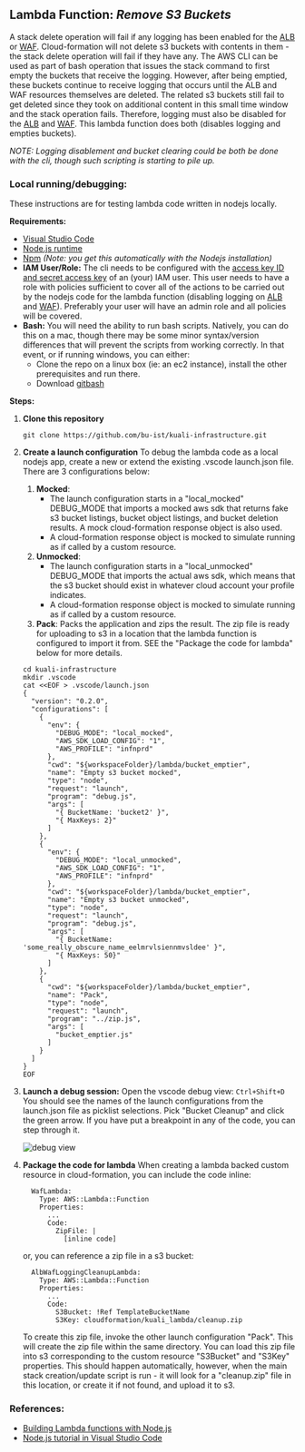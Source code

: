 ## Lambda Function: *Remove S3 Buckets*

A stack delete operation will fail if any logging has been enabled for the [ALB](https://docs.aws.amazon.com/elasticloadbalancing/latest/application/introduction.html) or [WAF](https://docs.aws.amazon.com/waf/latest/developerguide/waf-chapter.html).
Cloud-formation will not delete s3 buckets with contents in them - the stack delete operation will fail if they have any.
The AWS CLI can be used as part of bash operation that issues the stack command to first empty the buckets that receive the logging.
However, after being emptied, these buckets continue to receive logging that occurs until the ALB and WAF resources themselves are deleted.
The related s3 buckets still fail to get deleted since they took on additional content in this small time window and the stack operation fails.
Therefore, logging must also be disabled for the [ALB](https://docs.aws.amazon.com/elasticloadbalancing/latest/application/introduction.html) and [WAF](https://docs.aws.amazon.com/waf/latest/developerguide/waf-chapter.html). This lambda function does both (disables logging and empties buckets).

*NOTE: Logging disablement and bucket clearing could be both be done with the cli, though such scripting is starting to pile up.*

### Local running/debugging:

These instructions are for testing lambda code written in nodejs locally.

**Requirements:**

- [Visual Studio Code](https://code.visualstudio.com/download)
- [Node.js runtime](https://nodejs.org/en/download/)
- [Npm](https://www.npmjs.com/get-npm) *(Note: you get this automatically with the Nodejs installation)*
- **IAM User/Role:**
  The cli needs to be configured with the [access key ID and secret access key](https://docs.aws.amazon.com/general/latest/gr/aws-sec-cred-types.html#access-keys-and-secret-access-keys) of an (your) IAM user. This user needs to have a role with policies sufficient to cover all of the actions to be carried out by the nodejs code for the lambda function (disabling logging on [ALB](https://docs.aws.amazon.com/elasticloadbalancing/latest/application/introduction.html) and [WAF](https://docs.aws.amazon.com/waf/latest/developerguide/waf-chapter.html)). Preferably your user will have an admin role and all policies will be covered.
- **Bash:**
  You will need the ability to run bash scripts. Natively, you can do this on a mac, though there may be some minor syntax/version differences that will prevent the scripts from working correctly. In that event, or if running windows, you can either:
  - Clone the repo on a linux box (ie: an ec2 instance), install the other prerequisites and run there.
  - Download [gitbash](https://git-scm.com/downloads)

**Steps:**

1. **Clone this repository**

   ```
   git clone https://github.com/bu-ist/kuali-infrastructure.git
   ```

2. **Create a launch configuration**
   To debug the lambda code as a local nodejs app, create a new or extend the existing .vscode launch.json file.
   There are 3 configurations below:

   1. **Mocked**: 
      - The launch configuration starts in a "local_mocked" DEBUG_MODE that imports a mocked aws sdk that returns fake s3 bucket listings, bucket object listings, and bucket deletion results. A mock cloud-formation response object is also used.
      - A cloud-formation response object is mocked to simulate running as if called by a custom resource.
   2. **Unmocked**:
      - The launch configuration starts in a "local_unmocked" DEBUG_MODE that imports the actual aws sdk, which means that the s3 bucket should exist in whatever cloud account your profile indicates.
      - A cloud-formation response object is mocked to simulate running as if called by a custom resource.
   3. **Pack**:
      Packs the application and zips the result. The zip file is ready for uploading to s3 in a location that the lambda function is configured to import it from. SEE the "Package the code for lambda" below for more details.

   ```
   cd kuali-infrastructure
   mkdir .vscode
   cat <<EOF > .vscode/launch.json
   {
     "version": "0.2.0",
     "configurations": [
       {
         "env": {
           "DEBUG_MODE": "local_mocked",
           "AWS_SDK_LOAD_CONFIG": "1",
           "AWS_PROFILE": "infnprd"
         },
         "cwd": "${workspaceFolder}/lambda/bucket_emptier",
         "name": "Empty s3 bucket mocked",
         "type": "node",
         "request": "launch",
         "program": "debug.js",
         "args": [
           "{ BucketName: 'bucket2' }",
           "{ MaxKeys: 2}"
         ]
       },
       {
         "env": {
           "DEBUG_MODE": "local_unmocked",
           "AWS_SDK_LOAD_CONFIG": "1",
           "AWS_PROFILE": "infnprd"
         },
         "cwd": "${workspaceFolder}/lambda/bucket_emptier",
         "name": "Empty s3 bucket unmocked",
         "type": "node",
         "request": "launch",
         "program": "debug.js",
         "args": [
           "{ BucketName: 'some_really_obscure_name_eelmrvlsiennmvsldee' }",
           "{ MaxKeys: 50}"
         ]
       },
       {
         "cwd": "${workspaceFolder}/lambda/bucket_emptier",
         "name": "Pack",
         "type": "node",
         "request": "launch",
         "program": "../zip.js",
         "args": [
           "bucket_emptier.js"
         ]
       } 
     ]
   }
   EOF
   ```

3. **Launch a debug session:**
   Open the vscode debug view: `Ctrl+Shift+D` 
   You should see the names of the launch configurations from the launch.json file as picklist selections.
   Pick "Bucket Cleanup" and click the green arrow. If you have put a breakpoint in any of the code, you can step through it.


   ![debug view](debug1.png)
       

4. **Package the code for lambda**
   When creating a lambda backed custom resource in cloud-formation, you can include the code inline:

   ```
     WafLambda:
       Type: AWS::Lambda::Function
       Properties:
         ...
         Code:
           ZipFile: |
             [inline code]
   ```

   or, you can reference a zip file in a s3 bucket:

   ```
     AlbWafLoggingCleanupLambda:
       Type: AWS::Lambda::Function
       Properties:
         ...
         Code:
           S3Bucket: !Ref TemplateBucketName
           S3Key: cloudformation/kuali_lambda/cleanup.zip
   
   ```

   To create this zip file, invoke the other launch configuration "Pack".
   This will create the zip file within the same directory.
   You can load this zip file into s3 corresponding to the custom resource "S3Bucket" and "S3Key" properties.
   This should happen automatically, however, when the main stack creation/update script is run - it will look for a "cleanup.zip" file in this location, or create it if not found, and upload it to s3.

### References:

- [Building Lambda functions with Node.js](https://docs.aws.amazon.com/lambda/latest/dg/lambda-nodejs.html)
- [Node.js tutorial in Visual Studio Code](https://code.visualstudio.com/docs/nodejs/nodejs-tutorial)